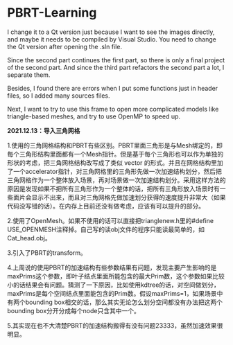 # PBRT-Learning
I change it to a Qt version just because I want to see the images directly, and maybe it needs to be compiled by Visual Studio. You need to change the Qt version after opening the .sln file.

Since the second part continues the first part, so there is only a final project of the second part. And since the third part refactors the second part a lot, I separate them.

Besides, I found there are errors when I put some functions just in header files, so I added many sources files.

Next, I want to try to use this frame to open more complicated models like triangle-based meshes, and try to use OpenMP to speed up.



**2021.12.13：导入三角网格**

1.使用的三角网格结构和PBRT有些区别。PBRT里面三角形是与Mesh绑定的，即每个三角形结构里面都有一个Mesh指针。但是基于每个三角形也可以作为单独的形状的考虑，把三角网格结构改写成了类似 vector<Triangle> 的形式。并且在网格结构里加了一个accelerator指针，对三角网格里的三角形先做一次加速结构划分，然后把三角网格作为一个整体放入场景，再对场景做一次加速结构划分。采用这样方法的原因是发现如果不把所有三角形作为一个整体的话，把所有三角形放入场景时有一些面片会显示不出来，而且对三角网格先做加速划分获得的速度提升非常大（如果代码没写错的话）。在内存上目前还没有做考虑，应该有可以提升的部分。

2.使用了OpenMesh。如果不使用的话可以直接把trianglenew.h里的#define USE_OPENMESH注释掉。自己写的读obj文件的程序只能读最简单的，如Cat_head.obj。

3.引入了PBRT的transform。

4.上周说的使用PBRT的加速结构有些参数结果有问题，发现主要产生影响的是maxPrims这个参数，即叶子结点里面所能包含的最大Prim数，这个参数如果比较小的话结果会有问题。猜测了一下原因，比如使用kdtree的话，对空间做划分，maxPrims是每个空间结点里面能包含的Prim数。假设maxPrims=1，如果场景中有两个bounding box相交的话，那么其实无论怎么划分空间都没有办法把这两个bounding box分开分成每个node只含其中一个。

5.其实现在也不大清楚PBRT的加速结构搬得有没有问题23333，虽然加速效果很明显。